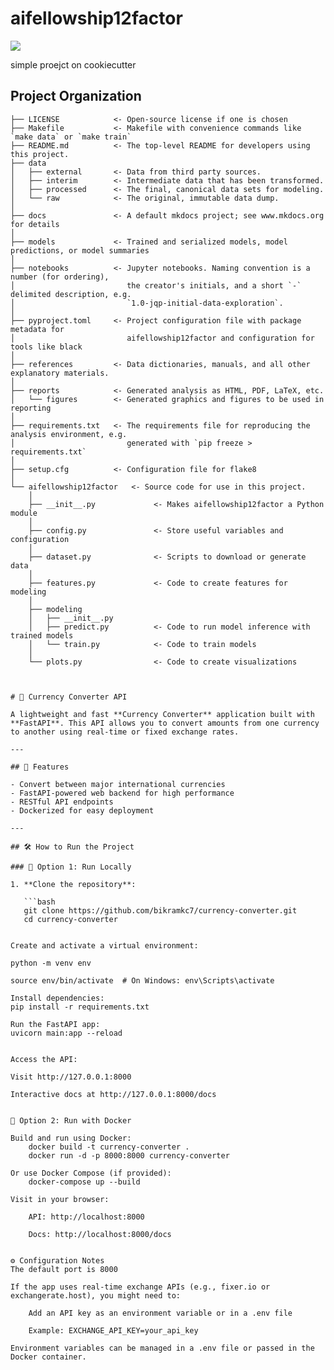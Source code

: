 # aifellowship12factor

<a target="_blank" href="https://cookiecutter-data-science.drivendata.org/">
    <img src="https://img.shields.io/badge/CCDS-Project%20template-328F97?logo=cookiecutter" />
</a>

simple proejct on cookiecutter

## Project Organization

```
├── LICENSE            <- Open-source license if one is chosen
├── Makefile           <- Makefile with convenience commands like `make data` or `make train`
├── README.md          <- The top-level README for developers using this project.
├── data
│   ├── external       <- Data from third party sources.
│   ├── interim        <- Intermediate data that has been transformed.
│   ├── processed      <- The final, canonical data sets for modeling.
│   └── raw            <- The original, immutable data dump.
│
├── docs               <- A default mkdocs project; see www.mkdocs.org for details
│
├── models             <- Trained and serialized models, model predictions, or model summaries
│
├── notebooks          <- Jupyter notebooks. Naming convention is a number (for ordering),
│                         the creator's initials, and a short `-` delimited description, e.g.
│                         `1.0-jqp-initial-data-exploration`.
│
├── pyproject.toml     <- Project configuration file with package metadata for 
│                         aifellowship12factor and configuration for tools like black
│
├── references         <- Data dictionaries, manuals, and all other explanatory materials.
│
├── reports            <- Generated analysis as HTML, PDF, LaTeX, etc.
│   └── figures        <- Generated graphics and figures to be used in reporting
│
├── requirements.txt   <- The requirements file for reproducing the analysis environment, e.g.
│                         generated with `pip freeze > requirements.txt`
│
├── setup.cfg          <- Configuration file for flake8
│
└── aifellowship12factor   <- Source code for use in this project.
    │
    ├── __init__.py             <- Makes aifellowship12factor a Python module
    │
    ├── config.py               <- Store useful variables and configuration
    │
    ├── dataset.py              <- Scripts to download or generate data
    │
    ├── features.py             <- Code to create features for modeling
    │
    ├── modeling                
    │   ├── __init__.py 
    │   ├── predict.py          <- Code to run model inference with trained models          
    │   └── train.py            <- Code to train models
    │
    └── plots.py                <- Code to create visualizations



# 💱 Currency Converter API

A lightweight and fast **Currency Converter** application built with **FastAPI**. This API allows you to convert amounts from one currency to another using real-time or fixed exchange rates.

---

## 🚀 Features

- Convert between major international currencies
- FastAPI-powered web backend for high performance
- RESTful API endpoints
- Dockerized for easy deployment

---

## 🛠 How to Run the Project

### 🔹 Option 1: Run Locally

1. **Clone the repository**:

   ```bash
   git clone https://github.com/bikramkc7/currency-converter.git
   cd currency-converter


Create and activate a virtual environment:

python -m venv env

source env/bin/activate  # On Windows: env\Scripts\activate

Install dependencies:
pip install -r requirements.txt

Run the FastAPI app:
uvicorn main:app --reload


Access the API:

Visit http://127.0.0.1:8000

Interactive docs at http://127.0.0.1:8000/docs


🔹 Option 2: Run with Docker

Build and run using Docker:
    docker build -t currency-converter .
    docker run -d -p 8000:8000 currency-converter

Or use Docker Compose (if provided):
    docker-compose up --build

Visit in your browser:

    API: http://localhost:8000

    Docs: http://localhost:8000/docs


⚙️ Configuration Notes
The default port is 8000

If the app uses real-time exchange APIs (e.g., fixer.io or exchangerate.host), you might need to:

    Add an API key as an environment variable or in a .env file

    Example: EXCHANGE_API_KEY=your_api_key

Environment variables can be managed in a .env file or passed in the Docker container.






